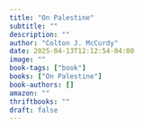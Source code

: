 ```yaml
---
title: "On Palestine"
subtitle: ""
description: ""
author: "Colton J. McCurdy"
date: 2025-04-13T12:12:54-04:00
image: ""
book-tags: ["book"]
books: ["On Palestine"]
book-authors: []
amazon: ""
thriftbooks: ""
draft: false
---
```

